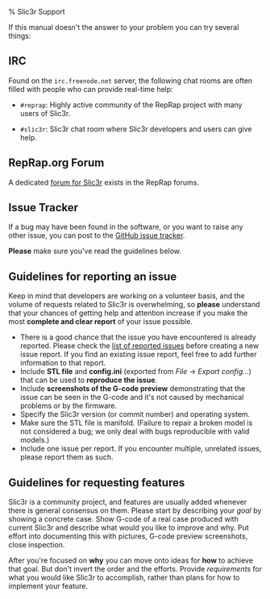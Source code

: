 % Slic3r Support

If this manual doesn't the answer to your problem you can try several things:

IRC
---

Found on the `irc.freenode.net` server, the following chat rooms are
often filled with people who can provide real-time help:

* `#reprap`: Highly active community of the RepRap project with many
    users of Slic3r.

* `#slic3r`: Slic3r chat room where Slic3r developers and users can
    give help.

RepRap.org Forum
----------------

A dedicated [forum for Slic3r](http://forums.reprap.org/list.php?263) exists in the
RepRap forums.

Issue Tracker
-------------

If a bug may have been found in the software, or you want to raise any other
issue, you can post to the [GitHub issue tracker](http://github.com/alexrj/Slic3r/issues).

**Please** make sure you've read the guidelines below.

Guidelines for reporting an issue
---------------------------------

Keep in mind that developers are working on a volunteer basis, and the volume
of requests related to Slic3r is overwhelming, so **please** understand that
your chances of getting help and attention increase if you make the most
**complete and clear report** of your issue possible.

* There is a good chance that the issue you have encountered is already reported.
  Please check the [list of reported issues](https://github.com/alexrj/Slic3r/issues)
  before creating a new issue report. If you find an existing issue report, feel
  free to add further information to that report.
* Include **STL file** and **config.ini** (exported from *File* ->
  *Export config...*) that can be used to **reproduce the issue**.
* Include **screenshots of the G-code preview** demonstrating that the issue can
  be seen in the G-code and it's not caused by mechanical problems or by the
  firmware.
* Specify the Slic3r version (or commit number) and operating system.
* Make sure the STL file is manifold. (Failure to repair a broken model is not
  considered a bug; we only deal with bugs reproducible with valid models.)
* Include one issue per report. If you encounter multiple, unrelated issues,
  please report them as such.

Guidelines for requesting features
----------------------------------

Slic3r is a community project, and features are usually added whenever there is
general consensus on them. Please start by describing your *goal* by showing
a concrete case. Show G-code of a real case produced with current Slic3r
and describe what would you like to improve and why. Put effort into documenting
this with pictures, G-code preview screenshots, close inspection.

After you're focused on **why** you can move onto ideas for **how** to achieve
that goal. But don't invert the order and the efforts. Provide *requirements* for
what you would like Slic3r to accomplish, rather than plans for how to implement
your feature.
